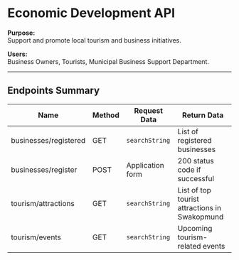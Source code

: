 # Economic Development API

**Purpose:**  
Support and promote local tourism and business initiatives.

**Users:**  
Business Owners, Tourists, Municipal Business Support Department.

---

## Endpoints Summary

| Name                   | Method | Request Data        | Return Data                                 |
|------------------------|--------|---------------------|----------------------------------------------|
| businesses/registered  | GET    | `searchString`      | List of registered businesses                |
| businesses/register    | POST   | Application form    | 200 status code if successful                |
| tourism/attractions    | GET    | `searchString`      | List of top tourist attractions in Swakopmund|
| tourism/events         | GET    | `searchString`      | Upcoming tourism-related events              |
